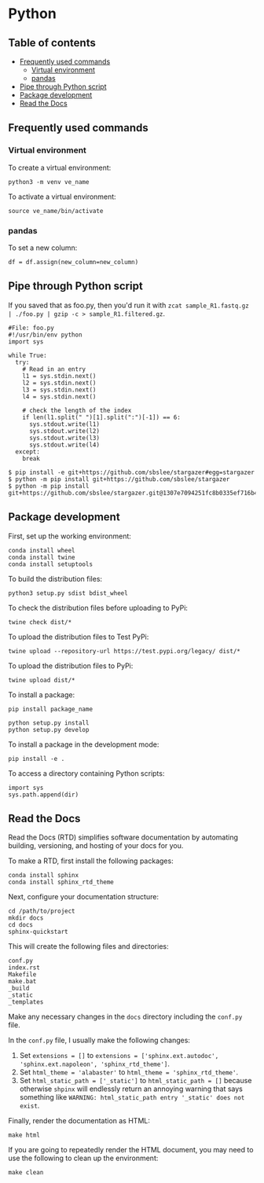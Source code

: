 # Python

## Table of contents

* [Frequently used commands](#Frequently-used-commands)
    * [Virtual environment](#Virtual-environment)
    * [pandas](#pandas)
* [Pipe through Python script](#Pipe-through-Python-script)
* [Package development](#Package-development)
* [Read the Docs](#Read-the-Docs)

## Frequently used commands <a name="Frequently-used-commands"></a>

### Virtual environment <a name="Virtual-environment"></a>

To create a virtual environment:

```
python3 -m venv ve_name
```

To activate a virtual environment:

```
source ve_name/bin/activate
```

### pandas <a name="pandas"></a>

To set a new column:

```
df = df.assign(new_column=new_column)
```

## Pipe through Python script <a name="Pipe-through-Python-script"></a>

If you saved that as foo.py, then you'd run it with `zcat sample_R1.fastq.gz | ./foo.py | gzip -c > sample_R1.filtered.gz`.

```
#File: foo.py
#!/usr/bin/env python
import sys

while True:
  try:
    # Read in an entry
    l1 = sys.stdin.next()
    l2 = sys.stdin.next()
    l3 = sys.stdin.next()
    l4 = sys.stdin.next()

    # check the length of the index
    if len(l1.split(" ")[1].split(":")[-1]) == 6:
      sys.stdout.write(l1)
      sys.stdout.write(l2)
      sys.stdout.write(l3)
      sys.stdout.write(l4)
  except:
    break
```


```
$ pip install -e git+https://github.com/sbslee/stargazer#egg=stargazer
$ python -m pip install git+https://github.com/sbslee/stargazer
$ python -m pip install git+https://github.com/sbslee/stargazer.git@1307e7094251fc8b0335ef716b4fc2be7b041658
```

## Package development <a name="Package-development"></a>

First, set up the working environment:

```
conda install wheel
conda install twine
conda install setuptools
```

To build the distribution files:

```
python3 setup.py sdist bdist_wheel
```

To check the distribution files before uploading to PyPi:

```
twine check dist/*
```

To upload the distribution files to Test PyPi:

```
twine upload --repository-url https://test.pypi.org/legacy/ dist/*
```

To upload the distribution files to PyPi:

```
twine upload dist/*
```


To install a package:

```
pip install package_name

python setup.py install
python setup.py develop
```

To install a package in the development mode:

```
pip install -e .
```

To access a directory containing Python scripts:

```
import sys
sys.path.append(dir)
```


## Read the Docs <a name="Read-the-Docs"></a>

Read the Docs (RTD) simplifies software documentation by automating building, versioning, and hosting of your docs for you.

To make a RTD, first install the following packages:

```
conda install sphinx
conda install sphinx_rtd_theme
```

Next, configure your documentation structure:

```
cd /path/to/project
mkdir docs
cd docs
sphinx-quickstart
```

This will create the following files and directories:

```
conf.py
index.rst
Makefile
make.bat
_build
_static
_templates
```

Make any necessary changes in the `docs` directory including the `conf.py` file.

In the `conf.py` file, I usually make the following changes:

1. Set `extensions = []` to `extensions = ['sphinx.ext.autodoc', 'sphinx.ext.napoleon', 'sphinx_rtd_theme']`.
2. Set `html_theme = 'alabaster'` to `html_theme = 'sphinx_rtd_theme'`.
3. Set `html_static_path = ['_static']` to `html_static_path = []` because otherwise `shpinx` will endlessly return an annoying warning that says something like `WARNING: html_static_path entry '_static' does not exist`.

Finally, render the documentation as HTML:

```
make html
```

If you are going to repeatedly render the HTML document, you may need to use the following to clean up the environment:

```
make clean
```
